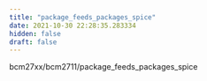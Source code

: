 ```yaml
---
title: "package_feeds_packages_spice"
date: 2021-10-30 22:28:35.283334
hidden: false
draft: false
---
```


bcm27xx/bcm2711/package_feeds_packages_spice

